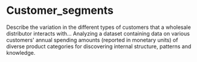 # Customer_segments
Describe the variation in the different types of customers that a wholesale distributor interacts with...
Analyzing a dataset containing data on various customers' annual spending amounts (reported in monetary units) of diverse product categories for discovering internal structure, patterns and knowledge.
